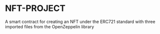 # NFT-PROJECT
A smart contract for creating an NFT under the ERC721 standard with three imported files from the OpenZeppelin library
